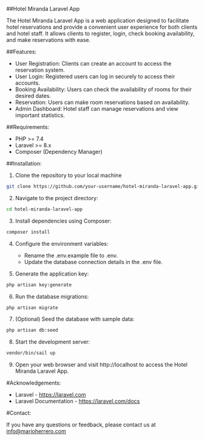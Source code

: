 ##Hotel Miranda Laravel App

The Hotel Miranda Laravel App is a web application designed to facilitate hotel reservations and provide a convenient user experience for both clients and hotel staff. It allows clients to register, login, check booking availability, and make reservations with ease.

##Features:

- User Registration: Clients can create an account to access the reservation system.
- User Login: Registered users can log in securely to access their accounts.
- Booking Availability: Users can check the availability of rooms for their desired dates.
- Reservation: Users can make room reservations based on availability.
- Admin Dashboard: Hotel staff can manage reservations and view important statistics.

##Requirements:

- PHP >= 7.4
- Laravel >= 8.x
- Composer (Dependency Manager)

##Installation:

1. Clone the repository to your local machine

```bash
git clone https://github.com/your-username/hotel-miranda-laravel-app.git
```


2. Navigate to the project directory:

```bash
cd hotel-miranda-laravel-app
```

3. Install dependencies using Composer:

```bash
composer install
```

4. Configure the environment variables:
   - Rename the .env.example file to .env.
   - Update the database connection details in the .env file.

5. Generate the application key:

```bash
php artisan key:generate
```

6. Run the database migrations:

```bash
php artisan migrate
```

7. (Optional) Seed the database with sample data:

```bash
php artisan db:seed
```

8. Start the development server:
```bash
vendor/bin/sail up
```

9. Open your web browser and visit http://localhost to access the Hotel Miranda Laravel App.


#Acknowledgements:

- Laravel - https://laravel.com
- Laravel Documentation - https://laravel.com/docs

#Contact:

If you have any questions or feedback, please contact us at info@marioherrero.com


